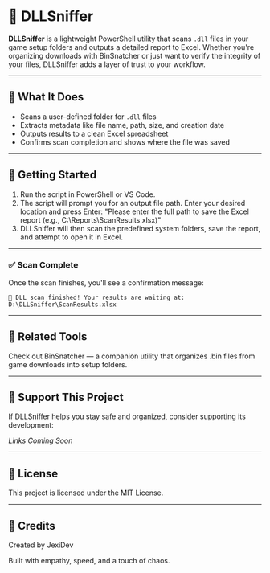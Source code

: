 # 🧪 DLLSniffer
**DLLSniffer** is a lightweight PowerShell utility that scans `.dll` files in your game setup folders and outputs a detailed report to Excel. Whether you're organizing downloads with BinSnatcher or just want to verify the integrity of your files, DLLSniffer adds a layer of trust to your workflow.

---

## 🎯 What It Does
- Scans a user-defined folder for `.dll` files
- Extracts metadata like file name, path, size, and creation date
- Outputs results to a clean Excel spreadsheet
- Confirms scan completion and shows where the file was saved

---

## 🚀 Getting Started
1. Run the script in PowerShell or VS Code.
2. The script will prompt you for an output file path. Enter your desired location and press Enter:
   "Please enter the full path to save the Excel report (e.g., C:\Reports\ScanResults.xlsx)"
3. DLLSniffer will then scan the predefined system folders, save the report, and attempt to open it in Excel.
---

### ✅ Scan Complete
Once the scan finishes, you'll see a confirmation message:

`🎉 DLL scan finished! Your results are waiting at:`
`D:\DLLSniffer\ScanResults.xlsx`

---

## 🔗 Related Tools
Check out BinSnatcher — a companion utility that organizes .bin files from game downloads into setup folders.

---

## 💖 Support This Project
If DLLSniffer helps you stay safe and organized, consider supporting its development:

*Links Coming Soon*

---

## 📜 License
This project is licensed under the MIT License.

---

## 🧠 Credits
Created by JexiDev

Built with empathy, speed, and a touch of chaos.
